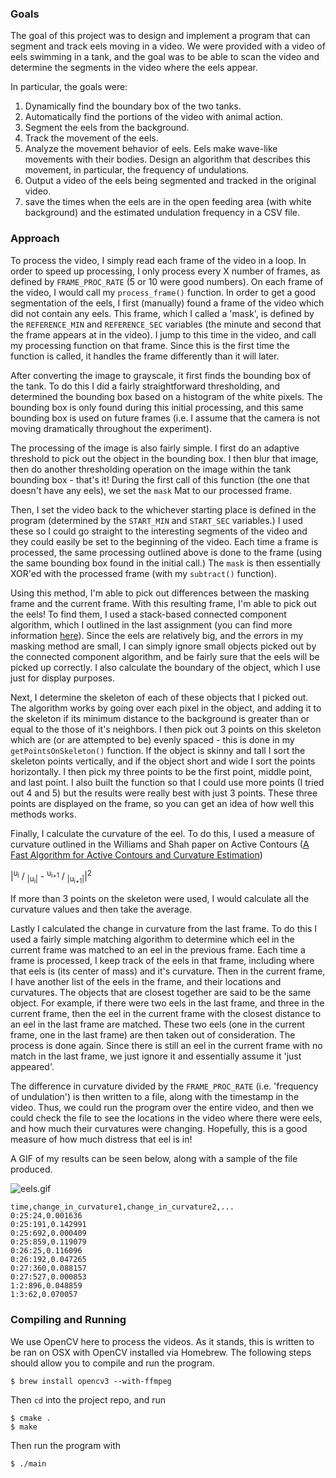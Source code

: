 ### Goals

The goal of this project was to design and implement a program that can segment and track eels moving in a video. We were provided with a video of eels swimming in a tank, and the goal was to be able to scan the video and determine the segments in the video where the eels appear.

In particular, the goals were:
  1. Dynamically find the boundary box of the two tanks.
  2. Automatically find the portions of the video with animal action.
  3. Segment the eels from the background.
  4. Track the movement of the eels.
  5. Analyze the movement behavior of eels. Eels make wave-like movements with their bodies. Design an algorithm that describes this movement, in particular, the frequency of undulations.
  6. Output a video of the eels being segmented and tracked in the original video.
  7. save the times when the eels are in the open feeding area (with white background) and the estimated undulation frequency in a CSV file.

### Approach

To process the video, I simply read each frame of the video in a loop. In order to speed up processing, I only process every X number of frames, as defined by `FRAME_PROC_RATE` (5 or 10 were good numbers). On each frame of the video, I would call my `process_frame()` function. In order to get a good segmentation of the eels, I first (manually) found a frame of the video which did not contain any eels. This frame, which I called a 'mask', is defined by the `REFERENCE_MIN` and `REFERENCE_SEC` variables (the minute and second that the frame appears at in the video). I jump to this time in the video, and call my processing function on that frame. Since this is the first time the function is called, it handles the frame differently than it will later.

After converting the image to grayscale, it first finds the bounding box of the tank. To do this I did a fairly straightforward thresholding, and determined the bounding box based on a histogram of the white pixels. The bounding box is only found during this initial processing, and this same bounding box is used on future frames (i.e. I assume that the camera is not moving dramatically throughout the experiment).

The processing of the image is also fairly simple. I first do an adaptive threshold to pick out the object in the bounding box. I then blur that image, then do another thresholding operation on the image within the tank bounding box - that's it! During the first call of this function (the one that doesn't have any eels), we set the `mask` Mat to our processed frame.

Then, I set the video back to the whichever starting place is defined in the program (determined by the `START_MIN` and `START_SEC` variables.) I used these so I could go straight to the interesting segments of the video and they could easily be set to the beginning of the video. Each time a frame is processed, the same processing outlined above is done to the frame (using the same bounding box found in the initial call.) The `mask` is then essentially XOR'ed with the processed frame (with my `subtract()` function).

Using this method, I'm able to pick out differences between the masking frame and the current frame. With this resulting frame, I'm able to pick out the eels! To find them, I used a stack-based connected component algorithm, which I outlined in the last assignment (you can find more information  [here](http://gremerritt.herokuapp.com/cs585/2016/10/05/hw3.html)). Since the eels are relatively big, and the errors in my masking method are small, I can simply ignore small objects picked out by the connected component algorithm, and be fairly sure that the eels will be picked up correctly. I also calculate the boundary of the object, which I use just for display purposes.

Next, I determine the skeleton of each of these objects that I picked out. The algorithm works by going over each pixel in the object, and adding it to the skeleton if its minimum distance to the background is greater than or equal to the those of it's neighbors. I then pick out 3 points on this skeleton which are (or are attempted to be) evenly spaced - this is done in my `getPointsOnSkeleton()` function. If the object is skinny and tall I sort the skeleton points vertically, and if the object short and wide I sort the points horizontally. I then pick my three points to be the first point, middle point, and last point. I also built the function so that I could use more points (I tried out 4 and 5) but the results were really best with just 3 points. These three points are displayed on the frame, so you can get an idea of how well this methods works.

Finally, I calculate the curvature of the eel. To do this, I used a measure of curvature outlined in the Williams and Shah paper on Active Contours ([A Fast Algorithm for Active Contours and Curvature Estimation](http://www.vision.eecs.ucf.edu/papers/shah/92/WIS92A.pdf))

|<sup>u<sub>i</sub></sup> / <sub>|u<sub>i</sub>|</sub> - <sup>u<sub>i+1</sub></sup> / <sub>|u<sub>i+1</sub>|</sub>|<sup>2</sup>

If more than 3 points on the skeleton were used, I would calculate all the curvature values and then take the average.

Lastly I calculated the change in curvature from the last frame. To do this I used a fairly simple matching algorithm to determine which eel in the current frame was matched to an eel in the previous frame. Each time a frame is processed, I keep track of the eels in that frame, including where that eels is (its center of mass) and it's curvature. Then in the current frame, I have another list of the eels in the frame, and their locations and curvatures. The objects that are closest together are said to be the same object. For example, if there were two eels in the last frame, and three in the current frame, then the eel in the current frame with the closest distance to an eel in the last frame are matched. These two eels (one in the current frame, one in the last frame) are then taken out of consideration. The process is done again. Since there is still an eel in the current frame with no match in the last frame, we just ignore it and essentially assume it 'just appeared'.

The difference in curvature divided by the `FRAME_PROC_RATE` (i.e. 'frequency of undulation') is then written to a file, along with the timestamp in the video. Thus, we could run the program over the entire video, and then we could check the file to see the locations in the video where there were eels, and how much their curvatures were changing. Hopefully, this is a good measure of how much distress that eel is in!

A GIF of my results can be seen below, along with a sample of the file produced.

![eels.gif](eels.gif)


    time,change_in_curvature1,change_in_curvature2,...
    0:25:24,0.001636
    0:25:191,0.142991
    0:25:692,0.000409
    0:25:859,0.119079
    0:26:25,0.116096
    0:26:192,0.047265
    0:27:360,0.088157
    0:27:527,0.000853
    1:2:896,0.048859
    1:3:62,0.070057

### Compiling and Running

We use OpenCV here to process the videos. As it stands, this is written to be ran on OSX with OpenCV installed via Homebrew. The following steps should allow you to compile and run the program.

    $ brew install opencv3 --with-ffmpeg

Then `cd` into the project repo, and run

    $ cmake .
    $ make

Then run the program with

    $ ./main
